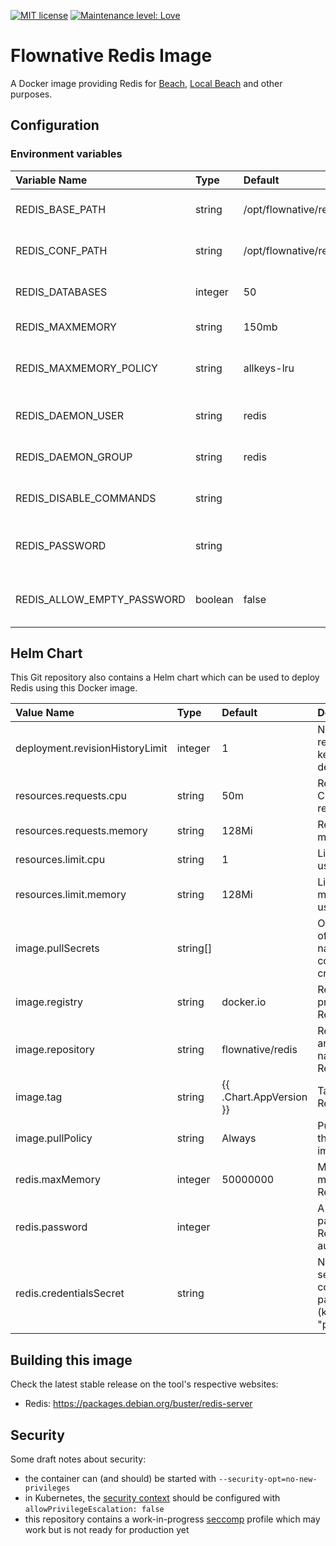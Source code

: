 [![MIT license](http://img.shields.io/badge/license-MIT-brightgreen.svg)](http://opensource.org/licenses/MIT)
[![Maintenance level: Love](https://img.shields.io/badge/maintenance-%E2%99%A1%E2%99%A1%E2%99%A1-ff69b4.svg)](https://www.flownative.com/en/products/open-source.html)

# Flownative Redis Image

A Docker image providing Redis for [Beach](https://www.flownative.com/beach),
[Local Beach](https://www.flownative.com/localbeach) and other purposes.

## Configuration

### Environment variables

| Variable Name              | Type    | Default                   | Description                                    |
|:---------------------------|:--------|:--------------------------|:-----------------------------------------------|
| REDIS_BASE_PATH            | string  | /opt/flownative/redis     | Base path for Redis (read-only)                |
| REDIS_CONF_PATH            | string  | /opt/flownative/redis/etc | Configuration path for Redis (read-only)       |
| REDIS_DATABASES            | integer | 50                        | Maximum number of databases                    |
| REDIS_MAXMEMORY            | string  | 150mb                     | Maximum memory                                 |
| REDIS_MAXMEMORY_POLICY     | string  | allkeys-lru               | Policy for dealing with exhausted memory limit |
| REDIS_DAEMON_USER          | string  | redis                     | Username for Redis daemon (read-only)          |
| REDIS_DAEMON_GROUP         | string  | redis                     | Group for Redis daemon (read-only)             |
| REDIS_DISABLE_COMMANDS     | string  |                           | A list of commands to disable                  |
| REDIS_PASSWORD             | string  |                           | A clear text password for Redis authentication |
| REDIS_ALLOW_EMPTY_PASSWORD | boolean | false                     | If Redis may start without a password set      |

## Helm Chart

This Git repository also contains a Helm chart which can be used to
deploy Redis using this Docker image.

| Value Name                      | Type     | Default                 | Description                                                |
|:--------------------------------|:---------|:------------------------|:-----------------------------------------------------------|
| deployment.revisionHistoryLimit | integer  | 1                       | Number of revisions to keep of deployments                 |
| resources.requests.cpu          | string   | 50m                     | Requested CPU resources                                    |
| resources.requests.memory       | string   | 128Mi                   | Requested memory                                           |
| resources.limit.cpu             | string   | 1                       | Limit for CPU usage                                        |
| resources.limit.memory          | string   | 128Mi                   | Limit for memory usage                                     |
| image.pullSecrets               | string[] |                         | Optional array of secret names containing credentials      |
| image.registry                  | string   | docker.io               | Registry providing the Redis image                         |
| image.repository                | string   | flownative/redis        | Repository and image name of the Redis image               |
| image.tag                       | string   | {{ .Chart.AppVersion }} | Tag of the Redis image                                     |
| image.pullPolicy                | string   | Always                  | Pull policy for the Redis image                            |
| redis.maxMemory                 | integer  | 50000000                | Maximum memory for Redis                                   |
| redis.password                  | integer  |                         | A clear text password for Redis authentication             |
| redis.credentialsSecret         | string   |                         | Name of a secret containing the password (key: "password") |

## Building this image

Check the latest stable release on the tool's respective websites:

- Redis: https://packages.debian.org/buster/redis-server

## Security

Some draft notes about security:

- the container can (and should) be started with
  `--security-opt=no-new-privileges`
- in Kubernetes, the
  [security context](https://kubernetes.io/docs/tasks/configure-pod-container/security-context/)
  should be configured with `allowPrivilegeEscalation: false`
- this repository contains a work-in-progress
  [seccomp](https://docs.docker.com/engine/security/seccomp/) profile
  which may work but is not ready for production yet
